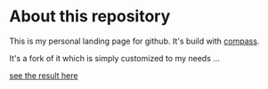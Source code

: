 # About this repository

This is my personal landing page for github. It's build with [compass](https://github.com/excentris/compass). 

It's a fork of it which is simply customized to my needs ...

[see the result here](http://mxklb.github.io/)
